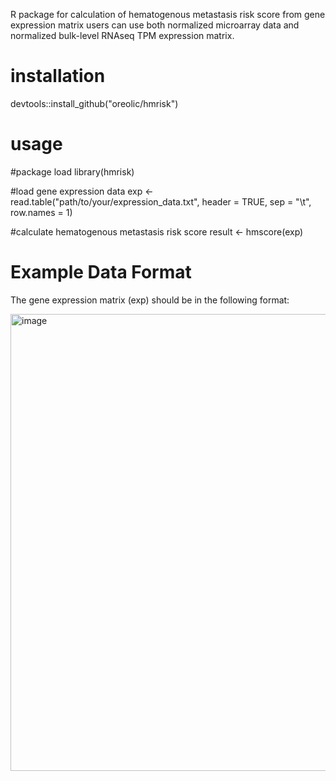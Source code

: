 R package for calculation of hematogenous metastasis risk score from gene expression matrix
users can use both normalized microarray data and normalized bulk-level RNAseq TPM expression matrix.


# installation
devtools::install_github("oreolic/hmrisk")


# usage

#package load
library(hmrisk)

#load gene expression data
exp <- read.table("path/to/your/expression_data.txt", header = TRUE, sep = "\t", row.names = 1)

#calculate hematogenous metastasis risk score
result <- hmscore(exp)

# Example Data Format
The gene expression matrix (exp) should be in the following format:

<img width="731" alt="image" src="https://github.com/user-attachments/assets/4476fc34-399b-436b-9282-94f9cf2087f6">

